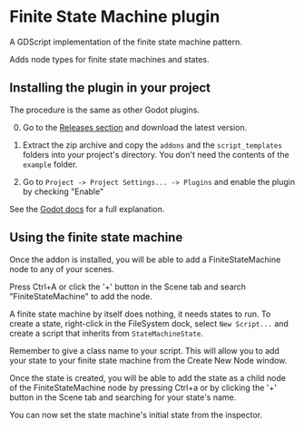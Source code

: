
# Finite State Machine plugin

A GDScript implementation of the finite state machine pattern.

Adds node types for finite state machines and states.

## Installing the plugin in your project

The procedure is the same as other Godot plugins.

0. Go to the [Releases section](https://github.com/HexagonNico/GodotPlugin-FiniteStateMachine/releases) and download the latest version.

0. Extract the zip archive and copy the `addons` and the `script_templates` folders into your project's directory.
You don't need the contents of the `example` folder.

0. Go to `Project -> Project Settings... -> Plugins` and enable the plugin by checking "Enable"

See the [Godot docs](https://docs.godotengine.org/en/stable/tutorials/plugins/editor/installing_plugins.html) for a full explanation.

## Using the finite state machine

Once the addon is installed, you will be able to add a FiniteStateMachine node to any of your scenes.

Press Ctrl+A or click the '+' button in the Scene tab and search "FiniteStateMachine" to add the node.

A finite state machine by itself does nothing, it needs states to run. To create a state, right-click in the FileSystem dock, select `New Script...` and create a script that inherits from `StateMachineState`.

Remember to give a class name to your script. This will allow you to add your state to your finite state machine from the Create New Node window.

Once the state is created, you will be able to add the state as a child node of the FiniteStateMachine node by pressing Ctrl+a or by clicking the '+' button in the Scene tab and searching for your state's name.

You can now set the state machine's initial state from the inspector.
